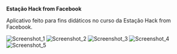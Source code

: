 **Estação Hack from Facebook**

Aplicativo feito para fins didáticos no curso da Estação Hack from Facebook.

![Screenshot_1](https://user-images.githubusercontent.com/47503233/145662597-c782a1f0-7ef4-4b14-b917-c3b1464bb705.png)
![Screenshot_2](https://user-images.githubusercontent.com/47503233/145662598-38d07204-aff7-46f5-8b79-420dc8b29566.png)
![Screenshot_3](https://user-images.githubusercontent.com/47503233/145662600-ebd6d5bc-f17d-4139-b53a-ed1880fa9211.png)
![Screenshot_4](https://user-images.githubusercontent.com/47503233/145662594-61ec97ee-ff81-437f-af25-a7e7e1bdd221.png)
![Screenshot_5](https://user-images.githubusercontent.com/47503233/145662596-c30d2b7a-d532-4322-aa2a-ffb5c3cb0b02.png)
